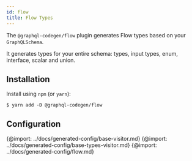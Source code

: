```yaml
---
id: flow
title: Flow Types
---
```


The `@graphql-codegen/flow` plugin generates Flow types based on your `GraphQLSchema`.

It generates types for your entire schema: types, input types, enum, interface, scalar and union.

## Installation

Install using `npm` (or `yarn`):

    $ yarn add -D @graphql-codegen/flow

## Configuration

{@import: ../docs/generated-config/base-visitor.md}
{@import: ../docs/generated-config/base-types-visitor.md}
{@import: ../docs/generated-config/flow.md}
